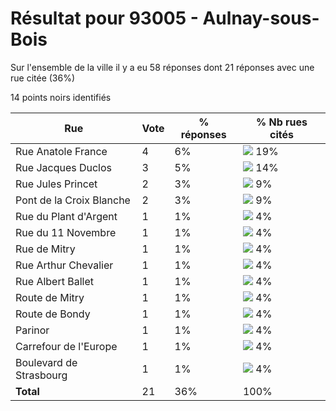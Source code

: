 # Résultat pour 93005 - Aulnay-sous-Bois

Sur l'ensemble de la ville il y a eu 58 réponses dont 21 réponses avec une rue citée (36%)

14 points noirs identifiés

| Rue | Vote | % réponses | % Nb rues cités|
|-----|------|------------|----------------|
| Rue Anatole France | 4 | 6% | <img src="../../img/bar_19.gif" />&nbsp;19%|
| Rue Jacques Duclos | 3 | 5% | <img src="../../img/bar_14.gif" />&nbsp;14%|
| Rue Jules Princet | 2 | 3% | <img src="../../img/bar_9.gif" />&nbsp;9%|
| Pont de la Croix Blanche | 2 | 3% | <img src="../../img/bar_9.gif" />&nbsp;9%|
| Rue du Plant d'Argent | 1 | 1% | <img src="../../img/bar_4.gif" />&nbsp;4%|
| Rue du 11 Novembre | 1 | 1% | <img src="../../img/bar_4.gif" />&nbsp;4%|
| Rue de Mitry | 1 | 1% | <img src="../../img/bar_4.gif" />&nbsp;4%|
| Rue Arthur Chevalier | 1 | 1% | <img src="../../img/bar_4.gif" />&nbsp;4%|
| Rue Albert Ballet | 1 | 1% | <img src="../../img/bar_4.gif" />&nbsp;4%|
| Route de Mitry | 1 | 1% | <img src="../../img/bar_4.gif" />&nbsp;4%|
| Route de Bondy | 1 | 1% | <img src="../../img/bar_4.gif" />&nbsp;4%|
| Parinor | 1 | 1% | <img src="../../img/bar_4.gif" />&nbsp;4%|
| Carrefour de l'Europe | 1 | 1% | <img src="../../img/bar_4.gif" />&nbsp;4%|
| Boulevard de Strasbourg | 1 | 1% | <img src="../../img/bar_4.gif" />&nbsp;4%|
| **Total** | 21 | 36% | 100%|
